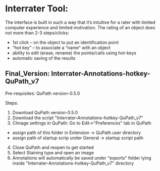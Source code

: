 # Interrater Tool:
The interface is built in such a way that it’s intuitive for a rater with limited computer experience and limited motivation.
The rating of an object does not more than 2-3 steps/clicks:
- 1st click – on the object to put an identification point
- “hot key” – to associate a “name” with an object 
- ability to edit (erase, rename) the points/calls using hot-keys
- automatic saving of the results

## Final_Version: Interrater-Annotations-hotkey-QuPath_v7

Pre-requisites: QuPath version-0.5.0

Steps:
1. Download QuPath version-0.5.0
2. Download the script "Interrater-Annotations-hotkey-QuPath_v7"
3. Chnage settings in QuPath:
  Go to Edit->"Preferences" tab in QuPath
  - assign path of this folder in Extension -> QuPath user directory 
  - assign path of startup scrip under General -> startup script path
4. Close QuPath and reopen to get started
5. Select Staining type and open an image
6. Annotations will automatically be saved under "exports" folder lying inside "Interrater-Annotations-hotkey-QuPath_v7" directory
